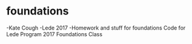 # foundations
-Kate Cough
-Lede 2017
-Homework and stuff for foundations
Code for Lede Program 2017 Foundations Class

